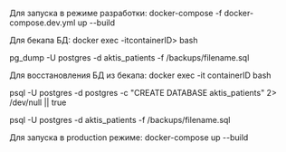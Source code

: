 Для запуска в режиме разработки:
docker-compose -f docker-compose.dev.yml up --build

Для бекапа БД:
docker exec -itcontainerID> bash

pg_dump -U postgres -d aktis_patients -f /backups/filename.sql

Для восстановления БД из бекапа:
docker exec -it containerID bash

psql -U postgres -d postgres -c "CREATE DATABASE aktis_patients" 2> /dev/null || true

psql -U postgres -d aktis_patients -f /backups/filename.sql

Для запуска в production режиме:
docker-compose up --build

